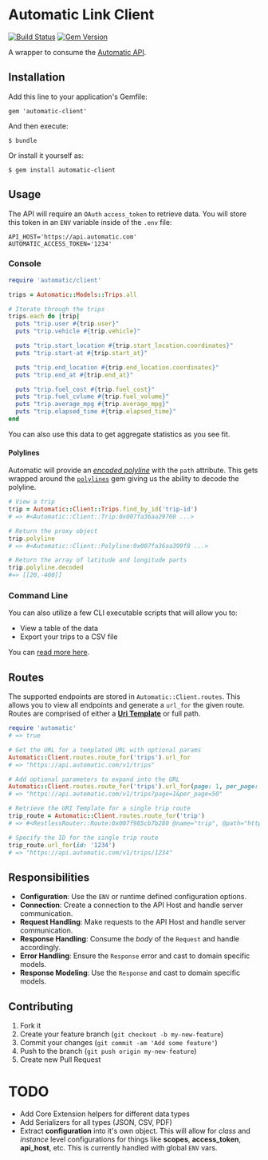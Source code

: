 # Automatic Link Client

[![Build Status](https://travis-ci.org/nateklaiber/automatic-client.png)](https://travis-ci.org/nateklaiber/automatic-client)
[![Gem Version](https://badge.fury.io/rb/automatic-client.svg)](http://badge.fury.io/rb/automatic-client)

A wrapper to consume the [Automatic
API](https://developer.automatic.com).

## Installation

Add this line to your application's Gemfile:

    gem 'automatic-client'

And then execute:

    $ bundle

Or install it yourself as:

    $ gem install automatic-client

## Usage

The API will require an `OAuth` `access_token` to retrieve data. You
will store this token in an `ENV` variable inside of the `.env` file:

```
API_HOST='https://api.automatic.com'
AUTOMATIC_ACCESS_TOKEN='1234'
```

### Console

```ruby
require 'automatic/client'

trips = Automatic::Models::Trips.all

# Iterate through the trips
trips.each do |trip|
  puts "trip.user #{trip.user}"
  puts "trip.vehicle #{trip.vehicle}"

  puts "trip.start_location #{trip.start_location.coordinates}"
  puts "trip.start-at #{trip.start_at}"

  puts "trip.end_location #{trip.end_location.coordinates}"
  puts "trip.end_at #{trip.end_at}"

  puts "trip.fuel_cost #{trip.fuel_cost}"
  puts "trip.fuel_cvlume #{trip.fuel_volume}"
  puts "trip.average_mpg #{trip.average_mpg}"
  puts "trip.elapsed_time #{trip.elapsed_time}"
end
```

You can also use this data to get aggregate statistics as you see fit.

#### Polylines
Automatic will provide an [_encoded
polyline_](https://developers.google.com/maps/documentation/utilities/polylinealgorithm)
with the `path` attribute. This gets wrapped around the
[`polylines`](https://github.com/joshuaclayton/polylines) gem giving us
the ability to decode the polyline.

```ruby
# View a trip
trip = Automatic::Client::Trips.find_by_id('trip-id')
# => #<Automatic::Client::Trip:0x007fa36aa29760 ...>

# Return the proxy object
trip.polyline
# => #<Automatic::Client::Polyline:0x007fa36aa399f8 ...>

# Return the array of latitude and longitude parts
trip.polyline.decoded
#=> [[20,-400]]
```

### Command Line

You can also utilize a few CLI executable scripts that will allow you
to:

* View a table of the data
* Export your trips to a CSV file

You can [read more
here](https://github.com/nateklaiber/automatic-client/tree/master/bin).

## Routes

The supported endpoints are stored in `Automatic::Client.routes`. This
allows you to view all endpoints and generate a `url_for` the given
route. Routes are comprised of either a [__Uri
Template__](http://tools.ietf.org/html/rfc6570) or full path.

```ruby
require 'automatic'
# => true

# Get the URL for a templated URL with optional params
Automatic::Client.routes.route_for('trips').url_for
# => "https://api.automatic.com/v1/trips"

# Add optional parameters to expand into the URL
Automatic::Client.routes.route_for('trips').url_for(page: 1, per_page: 50)
# => "https://api.automatic.com/v1/trips?page=1&per_page=50"

# Retrieve the URI Template for a single trip route
trip_route = Automatic::Client.routes.route_for('trip')
# => #<RestlessRouter::Route:0x007f985cb7b280 @name="trip", @path="https://api.automatic.com/v1/trips/{id}", @options={:templated=>true}>

# Specify the ID for the single trip route
trip_route.url_for(id: '1234')
# => "https://api.automatic.com/v1/trips/1234"
```

## Responsibilities

* **Configuration**: Use the `ENV` or runtime defined configuration options.
* **Connection**: Create a connection to the API Host and handle server communication.
* **Request Handling**: Make requests to the API Host and handle server communication.
* **Response Handling**: Consume the _body_ of the `Request` and handle accordingly.
* **Error Handling**: Ensure the `Response` error and cast to domain specific models.
* **Response Modeling**: Use the `Response` and cast to domain specific models.

## Contributing

1. Fork it
2. Create your feature branch (`git checkout -b my-new-feature`)
3. Commit your changes (`git commit -am 'Add some feature'`)
4. Push to the branch (`git push origin my-new-feature`)
5. Create new Pull Request

# TODO

* Add Core Extension helpers for different data types
* Add Serializers for all types (JSON, CSV, PDF)
* Extract **configuration** into it's own object. This will allow for _class_ and _instance_ level configurations for things like **scopes**, **access_token**, **api_host**, etc. This is currently handled with global `ENV` vars.
